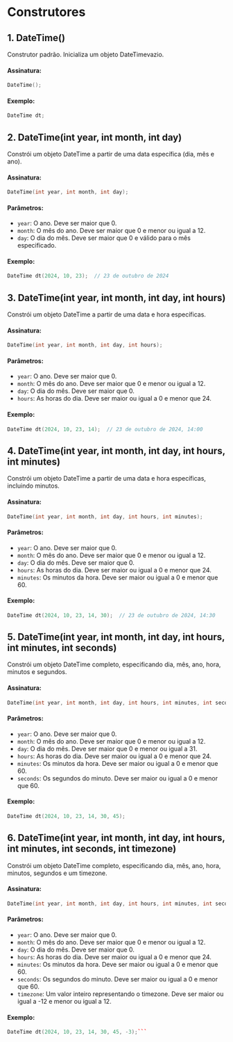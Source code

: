 # Construtores

## 1. DateTime()
Construtor padrão. Inicializa um objeto DateTimevazio.

#### Assinatura:

```c++
DateTime();
```

#### Exemplo:

```c++
DateTime dt;
```

## 2. DateTime(int year, int month, int day)
Constrói um objeto DateTime a partir de uma data específica (dia, mês e ano).

#### Assinatura:

```c++
DateTime(int year, int month, int day);
```

#### Parâmetros:

- `year`: O ano. Deve ser maior que 0.
- `month`: O mês do ano. Deve ser maior que 0 e menor ou igual a 12.
- `day`: O dia do mês. Deve ser maior que 0 e válido para o mês especificado.

#### Exemplo:

```c++
DateTime dt(2024, 10, 23);  // 23 de outubro de 2024
```

## 3. DateTime(int year, int month, int day, int hours)
Constrói um objeto DateTime a partir de uma data e hora específicas.

#### Assinatura:

```c++
DateTime(int year, int month, int day, int hours);
```

#### Parâmetros:

- `year`: O ano. Deve ser maior que 0.
- `month`: O mês do ano. Deve ser maior que 0 e menor ou igual a 12.
- `day`: O dia do mês. Deve ser maior que 0.
- `hours`: As horas do dia. Deve ser maior ou igual a 0 e menor que 24.

#### Exemplo:

```c++
DateTime dt(2024, 10, 23, 14);  // 23 de outubro de 2024, 14:00
```

## 4. DateTime(int year, int month, int day, int hours, int minutes)
Constrói um objeto DateTime a partir de uma data e hora específicas, incluindo minutos.

#### Assinatura:

```c++
DateTime(int year, int month, int day, int hours, int minutes);
```

#### Parâmetros:

- `year`: O ano. Deve ser maior que 0.
- `month`: O mês do ano. Deve ser maior que 0 e menor ou igual a 12.
- `day`: O dia do mês. Deve ser maior que 0.
- `hours`: As horas do dia. Deve ser maior ou igual a 0 e menor que 24.
- `minutes`: Os minutos da hora. Deve ser maior ou igual a 0 e menor que 60.

#### Exemplo:

```c++
DateTime dt(2024, 10, 23, 14, 30);  // 23 de outubro de 2024, 14:30
```

## 5. DateTime(int year, int month, int day, int hours, int minutes, int seconds)
Constrói um objeto DateTime completo, especificando dia, mês, ano, hora, minutos e segundos.

#### Assinatura:

```c++
DateTime(int year, int month, int day, int hours, int minutes, int seconds);
```

#### Parâmetros:

- `year`: O ano. Deve ser maior que 0.
- `month`: O mês do ano. Deve ser maior que 0 e menor ou igual a 12.
- `day`: O dia do mês. Deve ser maior que 0 e menor ou igual a 31.
- `hours`: As horas do dia. Deve ser maior ou igual a 0 e menor que 24.
- `minutes`: Os minutos da hora. Deve ser maior ou igual a 0 e menor que 60.
- `seconds`: Os segundos do minuto. Deve ser maior ou igual a 0 e menor que 60.

#### Exemplo:

```c++
DateTime dt(2024, 10, 23, 14, 30, 45);
```

## 6. DateTime(int year, int month, int day, int hours, int minutes, int seconds, int timezone)
Constrói um objeto DateTime completo, especificando dia, mês, ano, hora, minutos, segundos e um timezone.

#### Assinatura:

```c++
DateTime(int year, int month, int day, int hours, int minutes, int seconds, int timezone);
```

#### Parâmetros:

- `year`: O ano. Deve ser maior que 0.
- `month`: O mês do ano. Deve ser maior que 0 e menor ou igual a 12.
- `day`: O dia do mês. Deve ser maior que 0.
- `hours`: As horas do dia. Deve ser maior ou igual a 0 e menor que 24.
- `minutes`: Os minutos da hora. Deve ser maior ou igual a 0 e menor que 60.
- `seconds`: Os segundos do minuto. Deve ser maior ou igual a 0 e menor que 60.
- `timezone`: Um valor inteiro representando o timezone. Deve ser maior ou igual a -12 e menor ou igual a 12.

#### Exemplo:

```c++
DateTime dt(2024, 10, 23, 14, 30, 45, -3);```
